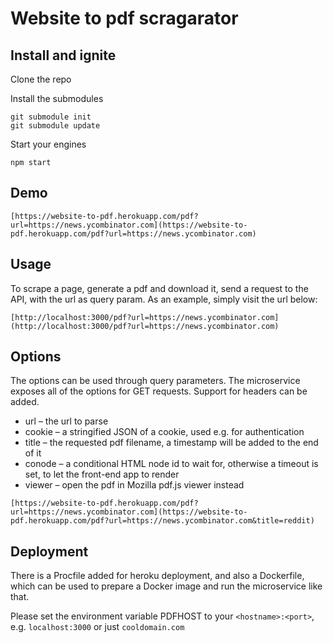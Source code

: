 # Website to pdf scragarator

## Install and ignite

Clone the repo

Install the submodules
```
git submodule init
git submodule update
```

Start your engines
```
npm start
```

## Demo

```
[https://website-to-pdf.herokuapp.com/pdf?url=https://news.ycombinator.com](https://website-to-pdf.herokuapp.com/pdf?url=https://news.ycombinator.com)
```

## Usage

To scrape a page, generate a pdf and download it, send a request to the API, with the url as query param. As an example, simply visit the url below:

```
[http://localhost:3000/pdf?url=https://news.ycombinator.com](http://localhost:3000/pdf?url=https://news.ycombinator.com)
```

## Options

The options can be used through query parameters. The microservice exposes all of the options for GET requests. Support for headers can be added.

* url – the url to parse
* cookie – a stringified JSON of a cookie, used e.g. for authentication
* title – the requested pdf filename, a timestamp will be added to the end of it
* conode – a conditional HTML node id to wait for, otherwise a timeout is set, to let the front-end app to render
* viewer – open the pdf in Mozilla pdf.js viewer instead

```
[https://website-to-pdf.herokuapp.com/pdf?url=https://news.ycombinator.com](https://website-to-pdf.herokuapp.com/pdf?url=https://news.ycombinator.com&title=reddit)
```

## Deployment

There is a Procfile added for heroku deployment, and also a Dockerfile, which can be used to prepare a Docker image and run the microservice like that.

Please set the environment variable PDFHOST to your `<hostname>:<port>`, e.g. `localhost:3000` or just `cooldomain.com`
